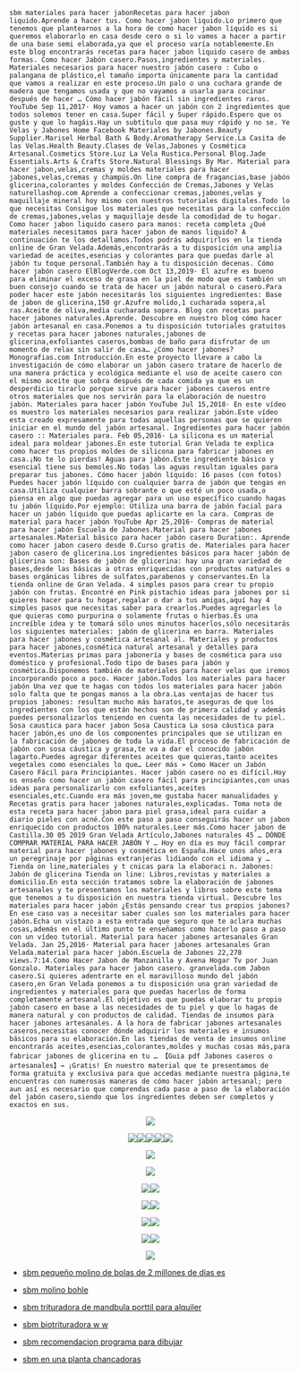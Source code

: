 
```
sbm materiales para hacer jabonRecetas para hacer jabon liquido.Aprende a hacer tus. Como hacer jabon liquido.Lo primero que tenemos que plantearnos a la hora de como hacer jabon liquido es si queremos elaborarlo en casa desde cero o si lo vamos a hacer a partir de una base semi elaborada,ya que el proceso varía notablemente.En este blog encontrarás recetas para hacer jabon liquido casero de ambas formas. Como hacer Jabón casero.Pasos,ingredientes y materiales. Materiales necesarios para hacer nuestro jabón casero : Cubo o palangana de plástico,el tamaño importa únicamente para la cantidad que vamos a realizar en este proceso.Un palo o una cuchara grande de madera que tengamos usada y que no vayamos a usarla para cocinar después de hacer … Cómo hacer jabón fácil sin ingredientes raros. YouTube Sep 11,2017· Hoy vamos a hacer un jabón con 2 ingredientes que todos solemos tener en casa.Super fácil y Super rápido.Espero que os guste y que lo hagáis.Hay un subtitulo que pasa muy rápido y no se. Ye Velas y Jabones Home Facebook Materiales by Jabones.Beauty Supplier.Marisel Herbal Bath & Body.Aromatherapy Service.La Casita de las Velas.Health Beauty.Clases de Velas,Jabones y Cosmética Artesanal.Cosmetics Store.Luz La Vela Rustica.Personal Blog.Jade Essentials.Arts & Crafts Store.Natural Blessings By Mar. Material para hacer jabon,velas,cremas y moldes materiales para hacer jabones,velas,cremas y champús.On line compra de fragancias,base jabón glicerina,colorantes y moldes Confección de Cremas,Jabones y Velas naturellashop.com Aprende a confeccionar cremas,jabones,velas y maquillaje mineral hoy mismo con nuestros tutoriales digitales.Todo lo que necesitas Consigue los materiales que necesitas para la confección de cremas,jabones,velas y maquillaje desde la comodidad de tu hogar. Como hacer jabon liquido casero para manos: receta completa ¿Qué materiales necesitamos para hacer jabon de manos liquido? A continuación te los detallamos.Todos podrás adquirirlos en la tienda online de Gran Velada.Además,encontrarás a tu disposición una amplia variedad de aceites,esencias y colorantes para que puedas darle al jabón tu toque personal.También hay a tu disposición decenas. Cómo hacer jabón casero ElBlogVerde.com Oct 13,2019· El azufre es bueno para eliminar el exceso de grasa en la piel de modo que es también un buen consejo cuando se trata de hacer un jabón natural o casero.Para poder hacer este jabón necesitarás los siguientes ingredientes: Base de jabon de glicerina,150 gr.Azufre molido,1 cucharada sopera,al ras.Aceite de oliva,media cucharada sopera. Blog con recetas para hacer jabones naturales.Aprende. Descubre en nuestro blog cómo hacer jabón artesanal en casa.Ponemos a tu disposición tutoriales gratuitos y recetas para hacer jabones naturales,jabones de glicerina,exfoliantes caseros,bombas de baño para disfrutar de un momento de relax sin salir de casa… ¿Cómo hacer jabones? Monografias.com Introducción.En este proyecto llevare a cabo la investigación de cómo elaborar un jabón casero tratare de hacerlo de una manera práctica y ecológica mediante el uso de aceite casero con el mismo aceite que sobra después de cada comida ya que es un desperdicio tirarlo porque sirve para hacer jabones caseros entre otros materiales que nos servirán para la elaboración de nuestro jabón. Materiales para hacer jabón YouTube Jul 15,2018· En este vídeo os muestro los materiales necesarios para realizar jabón.Este vídeo esta creado expresamente para todas aquellas personas que se quieren iniciar en el mundo del jabón artesanal. Ingredientes para hacer jabón casero :: Materiales para. Feb 05,2016· La silicona es un material ideal para moldear jabones.En este tutorial Gran Velada te explica como hacer tus propios moldes de silicona para fabricar jabones en casa.¡No te lo pierdas! Aguas para jabón.Este ingrediente básico y esencial tiene sus bemoles.No todas las aguas resultan iguales para preparar tus jabones. Cómo hacer jabón líquido: 16 pasos (con fotos) Puedes hacer jabón líquido con cualquier barra de jabón que tengas en casa.Utiliza cualquier barra sobrante o que esté un poco usada,o piensa en algo que puedas agregar para un uso específico cuando hagas tu jabón líquido.Por ejemplo: Utiliza una barra de jabón facial para hacer un jabón líquido que puedas aplicarte en la cara. Compras de material para hacer jabón YouTube Apr 25,2016· Compras de material para hacer jabón Escuela de Jabones.Material para hacer jabones artesanales.Material básico para hacer jabón casero Duration:. Aprende como hacer jabon casero desde 0.Curso gratis de. Materiales para hacer jabon casero de glicerina.Los ingredientes básicos para hacer jabón de glicerina son: Bases de jabón de glicerina: hay una gran variedad de bases,desde las básicas a otras enriquecidas con productos naturales o bases orgánicas libres de sulfatos,parabenos y conservantes.En la tienda online de Gran Velada. 4 simples pasos para crear tu propio jabón con frutas. Encontré en Pink pistachio ideas para jabones por si quieres hacer para tu hogar,regalar o dar a tus amigas,aquí hay 4 simples pasos que necesitas saber para crearlos.Puedes agregarles lo que quieras como purpurina o solamente frutas o hierbas.Es una increíble idea y te tomará sólo unos minutos hacerlos,sólo necesitarás los siguientes materiales: jabón de glicerina en barra. Materiales para hacer jabones y cosmética artesanal al. Materiales y productos para hacer jabones,cosmética natural artesanal y detalles para eventos.Materias primas para jabonería y bases de cosmética para uso doméstico y profesional.Todo tipo de bases para jabón y cosmética.Disponemos también de materiales para hacer velas que iremos incorporando poco a poco. Hacer jabón.Todos los materiales para hacer jabón Una vez que te hagas con todos los materiales para hacer jabón solo falta que te pongas manos a la obra.Las ventajas de hacer tus propios jabones: resultan mucho más baratos,te aseguras de que los ingredientes con los que están hechos son de primera calidad y además puedes personalizarlos teniendo en cuenta las necesidades de tu piel. Sosa caustica para hacer jabon Sosa Caustica La sosa cáustica para hacer jabón,es uno de los componentes principales que se utilizan en la fabricación de jabones de toda la vida.El proceso de fabricación de jabón con sosa cáustica y grasa,te va a dar el conocido jabón lagarto.Puedes agregar diferentes aceites que quieras,tanto aceites vegetales como esenciales lo que… Leer más » Como Hacer un Jabón Casero Fácil para Principiantes. Hacer jabón casero no es difícil.Hoy os enseño como hacer un jabón casero fácil para principiantes,con unas ideas para personalizarlo con exfoliantes,aceites esenciales,etc.Cuando era más joven,me gustaba hacer manualidades y Recetas gratis para hacer jabones naturales,explicadas. Toma nota de esta receta para hacer jabon para piel grasa,ideal para cuidar a diario pieles con acné.Con este paso a paso conseguirás hacer un jabon enriquecido con productos 100% naturales.Leer más.Como hacer jabon de Castilla.30 05 2019 Gran Velada Artículo,Jabones naturales 45 … DÓNDE COMPRAR MATERIAL PARA HACER JABÓN Y … Hoy en día es muy fácil comprar material para hacer jabones y cosmética en España.Hace unos años,era un peregrinaje por páginas extranjeras lidiando con el idioma y … Tienda on line,materiales y t cnicas para la elaboraci n. Jabones: Jabón de glicerina Tienda on line: Libros,revistas y materiales a domicilio.En esta sección tratamos sobre la elaboración de jabones artesanales y te presentamos los materiales y libros sobre este tema que tenemos a tu disposición en nuestra tienda virtual. Descubre los materiales para hacer jabón ¿Estás pensando crear tus propios jabones? En ese caso vas a necesitar saber cuales son los materiales para hacer jabón.Echa un vistazo a esta entrada que seguro que te aclara muchas cosas,además en el último punto te enseñamos como hacerlo paso a paso con un vídeo tutorial. Material para hacer jabones artesanales Gran Velada. Jan 25,2016· Material para hacer jabones artesanales Gran Velada.material para hacer jabón.Escuela de Jabones 22,278 views.7:14.Como Hacer Jabon de Manzanilla y Avena Hogar Tv por Juan Gonzalo. Materiales para hacer jabon casero. granvelada.com Jabon casero.Si quieres adentrarte en el maravilloso mundo del jabón casero,en Gran Velada ponemos a tu disposición una gran variedad de ingredientes y materiales para que puedas hacerlos de forma completamente artesanal.El objetivo es que puedas elaborar tu propio jabón casero en base a las necesidades de tu piel y que lo hagas de manera natural y con productos de calidad. Tiendas de insumos para hacer jabones artesanales. A la hora de fabricar jabones artesanales caseros,necesitas conocer dónde adquirir los materiales e insumos básicos para su elaboración.En las tiendas de venta de insumos online encontrarás aceites,esencias,colorantes,moldes y muchas cosas más,para fabricar jabones de glicerina en tu … 【Guia pdf Jabones caseros o artesanales】→ ¡Gratis! En nuestro material que te presentamos de forma gratuita y exclusiva para que accedas mediante nuestra página,te encuentras con numerosas maneras de cómo hacer jabón artesanal; pero aun así es necesario que comprendas cada paso a paso de la elaboración del jabón casero,siendo que los ingredientes deben ser completos y exactos en sus. 
```

<div align="center">

<a href="https://es-crusher.shibang-china.com/github&k=sbm+materiales+para+hacer+jabon"><img src="https://static.shibang-china.com/es/crusher/logo.jpg"></a>

<a href="https://es-crusher.shibang-china.com/github&k=sbm+materiales+para+hacer+jabon"><img src="https://static.shibang-china.com/es/crusher/index.jpg"></a><a href="https://es-crusher.shibang-china.com/material.htmlgithub&k=sbm+materiales+para+hacer+jabon"><img src="https://static.shibang-china.com/es/crusher/material.jpg"></a><a href="https://es-crusher.shibang-china.com/application.htmlgithub&k=sbm+materiales+para+hacer+jabon"><img src="https://static.shibang-china.com/es/crusher/application.jpg"></a><a href="https://es-crusher.shibang-china.com/aboutus.htmlgithub&k=sbm+materiales+para+hacer+jabon"><img src="https://static.shibang-china.com/es/crusher/aboutus.jpg"></a><a href="https://es-crusher.shibang-china.com/contact.htmlgithub&k=sbm+materiales+para+hacer+jabon"><img src="https://static.shibang-china.com/es/crusher/contact.jpg"></a>

<a href="https://es-crusher.shibang-china.com/github&k=sbm+materiales+para+hacer+jabon"><img src="https://static.shibang-china.com/es/crusher/banner.jpg"></a>

<a href="https://swt.shibang-china.com/github&k=sbm+materiales+para+hacer+jabon"><img src="https://static.shibang-china.com/es/crusher/text.jpg"></a>

<a href="https://swt.shibang-china.com/github&k=sbm+materiales+para+hacer+jabon"><img src="https://static.shibang-china.com/es/crusher/chat.jpg"></a><a href="https://es-crusher.shibang-china.com/contact.htmlgithub&k=sbm+materiales+para+hacer+jabon"><img src="https://static.shibang-china.com/es/crusher/message.jpg"></a>

<a href="https://es-crusher.shibang-china.com/products/pe.htmlgithub&k=sbm+materiales+para+hacer+jabon"><img src="https://static.shibang-china.com/es/crusher/pe.jpg"></a><a href="https://es-crusher.shibang-china.com/products/pf.htmlgithub&k=sbm+materiales+para+hacer+jabon"><img src="https://static.shibang-china.com/es/crusher/pf.jpg"></a>

<a href="https://es-crusher.shibang-china.com/products/hpt.htmlgithub&k=sbm+materiales+para+hacer+jabon"><img src="https://static.shibang-china.com/es/crusher/hpt.jpg"></a><a href="https://es-crusher.shibang-china.com/products/vsi.htmlgithub&k=sbm+materiales+para+hacer+jabon"><img src="https://static.shibang-china.com/es/crusher/vsi.jpg"></a>

<a href="https://es-crusher.shibang-china.com/products/klv.htmlgithub&k=sbm+materiales+para+hacer+jabon"><img src="https://static.shibang-china.com/es/crusher/klv.jpg"></a><a href="https://es-crusher.shibang-china.com/products/portable.htmlgithub&k=sbm+materiales+para+hacer+jabon"><img src="https://static.shibang-china.com/es/crusher/portable.jpg"></a>

<a href="https://swt.shibang-china.com/github&k=sbm+materiales+para+hacer+jabon"><img src="https://static.shibang-china.com/es/crusher/case.jpg"></a>

</div>


* [sbm pequeño molino de bolas de 2 millones de días es](sbm%20peque%C3%B1o%20molino%20de%20bolas%20de%202%20millones%20de%20d%C3%ADas%20es.md)

* [sbm molino bohle](sbm%20molino%20bohle.md)

* [sbm trituradora de mandbula porttil para alquiler](sbm%20trituradora%20de%20mandbula%20porttil%20para%20alquiler.md)

* [sbm biotrituradora w w](sbm%20biotrituradora%20w%20w.md)

* [sbm recomendacion programa para dibujar](sbm%20recomendacion%20programa%20para%20dibujar.md)

* [sbm en una planta chancadoras](sbm%20en%20una%20planta%20chancadoras.md)